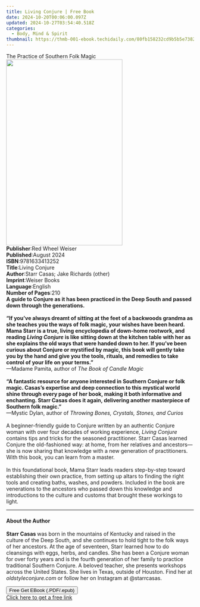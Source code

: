 ```yaml
---
title: Living Conjure | Free Book
date: 2024-10-20T00:06:00.097Z
updated: 2024-10-27T03:54:40.518Z
categories:
  - Body, Mind & Spirit
thumbnail: https://thmb-001-ebook.techidaily.com/80fb158232cd9b5b5e73829c6e309cc449e252abb86b2ada75a97b93417b06e8.jpg
---
```

<main id="book-container">
  <div class="flex flex-col">
    <div class="book-brief flex-1 py-6 px-4 sm:p-6 md:py-10 md:px-8">
      <!-- brief-->
      <div class="book-brief-main">The Practice of Southern Folk Magic</div>
    </div>
    <div
      class="book-meta-info flex-1 grid gap-4 col-start-1 col-end-3 row-start-1 sm:mb-6 sm:grid-cols-4 lg:gap-6 lg:col-start-2 lg:row-end-6 lg:row-span-6 lg:mb-0"
    >
      <div
        class="book-meta-info-left place-content-center mt-4 p-4 text-sm leading-6 col-start-2 col-span-2 dark:text-slate-400"
      >
        <img
          class="w-full h-500 object-cover rounded-lg sm:h-255 sm:col-span-2 lg:col-span-full"
          src="https://img-001-ebook.techidaily.com/da0237b8b0f7d6f24c211138f7a9ada7674b6b9c31c457569f30671cb915dc4a.jpg"
          alt=""
          width="312"
          height="500"
        />
      </div>
      <div
        class="book-meta-info-right mt-2 col-start-1 row-start-2 col-span-3 self-center"
      >
        <!-- meta data  -->
        <div class="flex flex-col px-4 md:px-8">
          <div class="flex-1">
            <strong>Publisher</strong>:<span class="px-2"
              >Red Wheel Weiser</span
            >
          </div>
          <div class="flex-1">
            <strong>Published</strong>:<span class="px-2">August 2024</span>
          </div>
          <div class="flex-1">
            <strong>ISBN</strong>:<span class="px-2">9781633413252</span>
          </div>
          <div class="flex-1">
            <strong>Title</strong>:<span class="px-2">Living Conjure</span>
          </div>
          <div class="flex-1">
            <strong>Author</strong>:<span class="px-2"
              >Starr Casas; Jake Richards (other)</span
            >
          </div>
          <div class="flex-1">
            <strong>Imprint</strong>:<span class="px-2">Weiser Books</span>
          </div>
          <div class="flex-1">
            <strong>Language</strong>:<span class="px-2">English</span>
          </div>
          <div class="flex-1">
            <strong>Number of Pages</strong>:<span class="px-2">210</span>
          </div>
        </div>
      </div>
    </div>
    <div class="book-description flex-1 py-6 px-4 sm:p-6 md:py-10 md:px-8">
      <div class="book-description-main">
        <div accordion-content="" id="description">
          <b
            >A guide to Conjure as it has been practiced in the Deep South and
            passed down through the generations.</b
          ><br />
          &nbsp;<br /><b
            >“If you’ve always dreamt of sitting at the feet of a backwoods
            grandma as she teaches you the ways of folk magic, your wishes have
            been heard. Mama Starr is a true, living encyclopedia of down-home
            rootwork, and reading <i>Living Conjure</i> is like sitting down at
            the kitchen table with her as she explains the old ways that were
            handed down to her. If you’ve been curious about Conjure or
            mystified by magic, this book will gently take you by the hand and
            give you the tools, rituals, and remedies to take control of your
            life on your terms.”</b
          ><br />
          —Madame Pamita, author of <i>The Book of Candle Magic</i><br />
          &nbsp;<br /><b
            >“A fantastic resource for anyone interested in Southern Conjure or
            folk magic. Casas’s expertise and deep connection to this mystical
            world shine through every page of her book, making it both
            informative and enchanting. Starr Casas does it again, delivering
            another masterpiece of Southern folk magic.”</b
          ><br />
          —Mystic Dylan, author of
          <i>Throwing Bones, Crystals, Stones, and Curios</i><br />
          &nbsp;<br />
          A beginner-friendly guide to Conjure written by an authentic Conjure
          woman with over four decades of working experience,
          <i>Living Conjure </i>contains tips and tricks for the seasoned
          practitioner. Starr Casas learned Conjure the old-fashioned way: at
          home, from her relatives and ancestors—she is now sharing that
          knowledge with a new generation of practitioners. With this book, you
          can learn from a master.<br />
          &nbsp;<br />
          In this foundational book, Mama Starr leads readers step-by-step
          toward establishing their own practice, from setting up altars to
          finding the right tools and creating baths, washes, and powders.
          Included in the book are venerations to the ancestors who passed down
          this knowledge and introductions to the culture and customs that
          brought these workings to light.
        </div>
        <div class="accordion-fader"></div>
      </div>
    </div>
    <div class="book-excerpts flex-1 py-6 px-4 sm:p-6 md:py-10 md:px-8">
      <!-- excerpts-->
      <div class="book-excerpts-main">
        <hr />
        <h4 class="placeholder placeholder-heading">
          <span>About the Author</span>
        </h4>
        <p>
          <b>Starr Casas </b>was born in the mountains of Kentucky and raised in
          the culture of the Deep South, and she continues to hold tight to the
          folk ways of her ancestors. At the age of seventeen, Starr learned how
          to do cleansings with eggs, herbs, and candles. She has been a Conjure
          woman for over forty years and is the fourth generation of her family
          to practice traditional Southern Conjure. A beloved teacher, she
          presents workshops across the United States. She lives in Texas,
          outside of Houston. Find her at <i>oldstyleconjure.com</i> or follow
          her on Instagram at @starrcasas.
        </p>
      </div>
    </div>
    <div
      class="book-about-author flex-1 py-6 px-4 sm:p-6 md:py-10 md:px-8"
    ></div>
    <div class="book-free-get flex-1 py-6 px-4 sm:p-6 md:py-10 md:px-8">
      <button
        id="btn-free-get"
        class="bg-blue-500 hover:bg-blue-700 text-white font-bold py-2 px-4 rounded"
      >
        Free Get EBook (.PDF/.epub)
      </button>
      <div id="countdown-display" class="px-2 text-lg mt-2"></div>
      <a
        id="free-link"
        class="hidden bg-blue-500 hover:bg-blue-700 text-white font-bold py-2 px-4 rounded"
        href="https://www.ebooks.com/en-us/book/211015383/living-conjure/starr-casas/"
        target="_blank"
        >Click here to get a free link</a
      >
    </div>
    <script>
      let countdownTime = 0;
      let countdownInterval = null;
      document
        .getElementById('btn-free-get')
        .addEventListener('click', startCountdown);
      function startCountdown() {
        countdownTime = new Date().getTime() + 60000 * 3;
        countdownInterval = setInterval(updateCountdown, 1000);
        document.getElementById('btn-free-get').disabled = true;
        document
          .getElementById('btn-free-get')
          .classList.add('bg-gray-500', 'cursor-not-allowed');
      }
      function updateCountdown() {
        let currentTime = new Date().getTime();
        let timeLeft = countdownTime - currentTime;
        let secondsLeft = Math.floor(timeLeft / 1000);
        document.getElementById('countdown-display').innerHTML =
          `Remaining time: ${secondsLeft} seconds.`;
        if (secondsLeft <= 0) {
          clearInterval(countdownInterval);
          document.getElementById('btn-free-get').classList.add('hidden');
          document.getElementById('free-link').classList.remove('hidden');
          document.getElementById('countdown-display').innerHTML = '';
        }
      }
    </script>
  </div>
</main>

<ins class="adsbygoogle"
      style="display:block"
      data-ad-client="ca-pub-7571918770474297"
      data-ad-slot="8358498916"
      data-ad-format="auto"
      data-full-width-responsive="true"></ins>
    